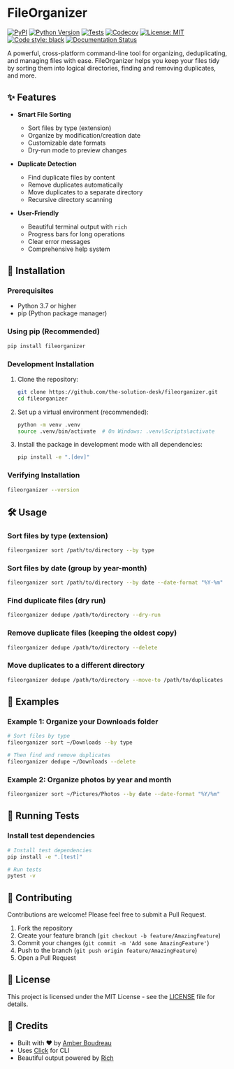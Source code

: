 # FileOrganizer

[![PyPI](https://img.shields.io/pypi/v/fileorganizer)](https://pypi.org/project/fileorganizer/)
[![Python Version](https://img.shields.io/pypi/pyversions/fileorganizer)](https://www.python.org/downloads/)
[![Tests](https://github.com/the-solution-desk/fileorganizer/actions/workflows/ci.yml/badge.svg)](https://github.com/the-solution-desk/fileorganizer/actions/workflows/ci.yml)
[![Codecov](https://codecov.io/gh/the-solution-desk/fileorganizer/branch/main/graph/badge.svg)](https://codecov.io/gh/the-solution-desk/fileorganizer)
[![License: MIT](https://img.shields.io/badge/License-MIT-yellow.svg)](https://opensource.org/licenses/MIT)
[![Code style: black](https://img.shields.io/badge/code%20style-black-000000.svg)](https://github.com/psf/black)
[![Documentation Status](https://readthedocs.org/projects/fileorganizer/badge/?version=latest)](https://fileorganizer.readthedocs.io/en/latest/?badge=latest)

A powerful, cross-platform command-line tool for organizing, deduplicating, and managing files with ease. FileOrganizer helps you keep your files tidy by sorting them into logical directories, finding and removing duplicates, and more.

## ✨ Features

- **Smart File Sorting**
  - Sort files by type (extension)
  - Organize by modification/creation date
  - Customizable date formats
  - Dry-run mode to preview changes

- **Duplicate Detection**
  - Find duplicate files by content
  - Remove duplicates automatically
  - Move duplicates to a separate directory
  - Recursive directory scanning

- **User-Friendly**
  - Beautiful terminal output with `rich`
  - Progress bars for long operations
  - Clear error messages
  - Comprehensive help system

## 🚀 Installation

### Prerequisites

- Python 3.7 or higher
- pip (Python package manager)

### Using pip (Recommended)

```bash
pip install fileorganizer
```

### Development Installation

1. Clone the repository:

   ```bash
   git clone https://github.com/the-solution-desk/fileorganizer.git
   cd fileorganizer
   ```

2. Set up a virtual environment (recommended):

   ```bash
   python -m venv .venv
   source .venv/bin/activate  # On Windows: .venv\Scripts\activate
   ```

3. Install the package in development mode with all dependencies:

   ```bash
   pip install -e ".[dev]"
   ```

### Verifying Installation

```bash
fileorganizer --version
```

## 🛠️ Usage

### Sort files by type (extension)

```bash
fileorganizer sort /path/to/directory --by type
```

### Sort files by date (group by year-month)

```bash
fileorganizer sort /path/to/directory --by date --date-format "%Y-%m"
```

### Find duplicate files (dry run)

```bash
fileorganizer dedupe /path/to/directory --dry-run
```

### Remove duplicate files (keeping the oldest copy)

```bash
fileorganizer dedupe /path/to/directory --delete
```

### Move duplicates to a different directory

```bash
fileorganizer dedupe /path/to/directory --move-to /path/to/duplicates
```

## 📝 Examples

### Example 1: Organize your Downloads folder

```bash
# Sort files by type
fileorganizer sort ~/Downloads --by type

# Then find and remove duplicates
fileorganizer dedupe ~/Downloads --delete
```

### Example 2: Organize photos by year and month

```bash
fileorganizer sort ~/Pictures/Photos --by date --date-format "%Y/%m"
```

## 🧪 Running Tests

### Install test dependencies

```bash
# Install test dependencies
pip install -e ".[test]"

# Run tests
pytest -v
```

## 🤝 Contributing

Contributions are welcome! Please feel free to submit a Pull Request.

1. Fork the repository
2. Create your feature branch (`git checkout -b feature/AmazingFeature`)
3. Commit your changes (`git commit -m 'Add some AmazingFeature'`)
4. Push to the branch (`git push origin feature/AmazingFeature`)
5. Open a Pull Request

## 📄 License

This project is licensed under the MIT License - see the [LICENSE](LICENSE) file for details.

## 👏 Credits

- Built with ❤️ by [Amber Boudreau](https://github.com/the-solution-desk)
- Uses [Click](https://click.palletsprojects.com/) for CLI
- Beautiful output powered by [Rich](https://github.com/Textualize/rich)
